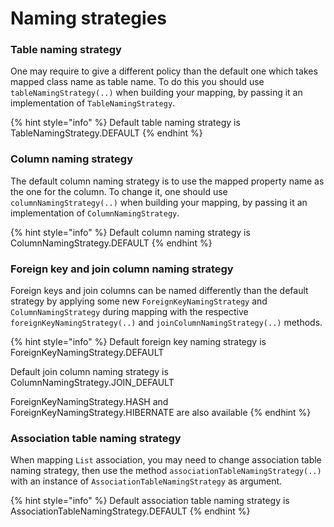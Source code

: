 # Naming strategies

### Table naming strategy

One may require to give a different policy than the default one which takes mapped class name as table name. To do this you should use `tableNamingStrategy(..)` when building your mapping, by passing it an implementation of `TableNamingStrategy`.

{% hint style="info" %}
Default table naming strategy is TableNamingStrategy.DEFAULT
{% endhint %}

### Column naming strategy

The default column naming strategy is to use the mapped property name as the one for the column. To change it, one should use `columnNamingStrategy(..)` when building your mapping, by passing it an implementation of `ColumnNamingStrategy`.

{% hint style="info" %}
Default column naming strategy is ColumnNamingStrategy.DEFAULT
{% endhint %}

### Foreign key and join column naming strategy

Foreign keys and join columns can be named differently than the default strategy by applying some new `ForeignKeyNamingStrategy` and `ColumnNamingStrategy` during mapping with the respective `foreignKeyNamingStrategy(..)` and `joinColumnNamingStrategy(..)` methods.

{% hint style="info" %}
Default foreign key naming strategy is ForeignKeyNamingStrategy.DEFAULT

Default join column naming strategy is ColumnNamingStrategy.JOIN\_DEFAULT

ForeignKeyNamingStrategy.HASH and ForeignKeyNamingStrategy.HIBERNATE are also available
{% endhint %}

### Association table naming strategy

When mapping `List` association, you may need to change association table naming strategy, then use the method `associationTableNamingStrategy(..)` with an instance of `AssociationTableNamingStrategy` as argument.

{% hint style="info" %}
Default association table naming strategy is AssociationTableNamingStrategy.DEFAULT
{% endhint %}



